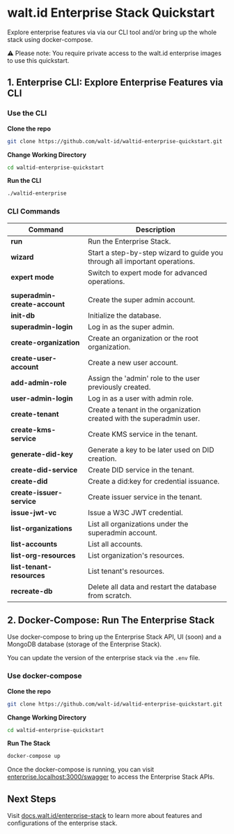 # walt.id Enterprise Stack Quickstart

Explore enterprise features via via our CLI tool and/or bring up the whole stack using docker-compose.

⚠️ Please note: You require private access to the walt.id enterprise images to use this quickstart.

## 1. Enterprise CLI: Explore Enterprise Features via CLI 

### Use the CLI

**Clone the repo**

```bash
git clone https://github.com/walt-id/waltid-enterprise-quickstart.git
```

**Change Working Directory**
```bash
cd waltid-enterprise-quickstart
```

**Run the CLI**
```bash
./waltid-enterprise
```

### CLI Commands

| Command                        | Description                                                                 |
|--------------------------------|-----------------------------------------------------------------------------|
| **run**                        | Run the Enterprise Stack.                                                   |
| **wizard**                     | Start a step-by-step wizard to guide you through all important operations.  |
| **expert mode**                | Switch to expert mode for advanced operations.                              |
|                                |                                                                             |
| **superadmin-create-account**  | Create the super admin account.                                             |
| **init-db**                    | Initialize the database.                                                    |
| **superadmin-login**           | Log in as the super admin.                                                  |
| **create-organization**        | Create an organization or the root organization.                            |
| **create-user-account**        | Create a new user account.                                                  |
| **add-admin-role**             | Assign the 'admin' role to the user previously created.                     |
| **user-admin-login**           | Log in as a user with admin role.                                           |
| **create-tenant**              | Create a tenant in the organization created with the superadmin user.       |
| **create-kms-service**         | Create KMS service in the tenant.                                           |
| **generate-did-key**           | Generate a key to be later used on DID creation.                            |
| **create-did-service**         | Create DID service in the tenant.                                           |
| **create-did**                 | Create a did:key for credential issuance.                                   |
| **create-issuer-service**      | Create issuer service in the tenant.                                        |
| **issue-jwt-vc**               | Issue a W3C JWT credential.                                                 |
| **list-organizations**         | List all organizations under the superadmin account.                        |
| **list-accounts**              | List all accounts.                                                          |
| **list-org-resources**         | List organization's resources.                                              |
| **list-tenant-resources**      | List tenant's resources.                                                    |
| **recreate-db**                | Delete all data and restart the database from scratch.                      |



## 2. Docker-Compose: Run The Enterprise Stack

Use docker-compose to bring up the Enterprise Stack API, UI (soon) and a MongoDB database (storage of the Enterprise Stack).  

You can update the version of the enterprise stack via the `.env` file. 

### Use docker-compose

**Clone the repo**

```bash
git clone https://github.com/walt-id/waltid-enterprise-quickstart.git
```

**Change Working Directory**
```bash
cd waltid-enterprise-quickstart
```

**Run The Stack**
```bash
docker-compose up
```

Once the docker-compose is running, you can visit [enterprise.localhost:3000/swagger](http://enterprise.localhost:3000/swagger) to access the Enterprise Stack APIs.

## Next Steps

Visit [docs.walt.id/enterprise-stack](https://docs.walt.id/enterprise-stack/home) to learn more about features and configurations of the enterprise stack.






